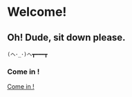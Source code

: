 # Welcome! 

## Oh! Dude, sit down please.
```
(ヘ･_･)ヘ┳━━━┳
```

### Come in !
[Come in !](https://since92x.github.io)
